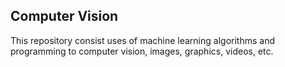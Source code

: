 ## Computer Vision

This repository consist uses of machine learning algorithms and programming to computer vision, images, graphics, videos, etc.
